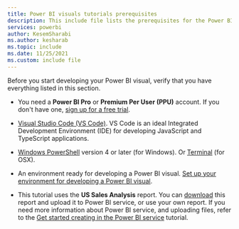 ```yaml
---
title: Power BI visuals tutorials prerequisites
description: This include file lists the prerequisites for the Power BI tutorials
services: powerbi
author: KesemSharabi
ms.author: kesharab
ms.topic: include
ms.date: 11/25/2021
ms.custom: include file
---
```


Before you start developing your Power BI visual, verify that you have everything listed in this section.

* You need a **Power BI Pro** or **Premium Per User (PPU)** account. If you don't have one, [sign up for a free trial](https://powerbi.microsoft.com/pricing/).

* [Visual Studio Code (VS Code)](https://www.visualstudio.com/). VS Code is an ideal Integrated Development Environment (IDE) for developing JavaScript and TypeScript applications.

* [Windows PowerShell](/powershell/scripting/install/installing-windows-powershell) version 4 or later (for Windows). Or [Terminal](https://macpaw.com/how-to/use-terminal-on-mac) (for OSX).

* An environment ready for developing a Power BI visual. [Set up your environment for developing a Power BI visual](../developer/visuals/environment-setup.md).

* This tutorial uses the **US Sales Analysis** report. You can [download](https://microsoft.github.io/PowerBI-visuals/docs/step-by-step-lab/images/US_Sales_Analysis.pbix) this report and upload it to Power BI service, or use your own report. If you need more information about Power BI service, and uploading files, refer to the [Get started creating in the Power BI service](../fundamentals/service-get-started.md) tutorial.